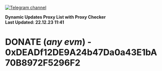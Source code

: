 [![Telegram channel](https://img.shields.io/endpoint?url=https://runkit.io/damiankrawczyk/telegram-badge/branches/master?url=https://t.me/n4z4v0d)](https://t.me/n4z4v0d) 

**Dynamic Updates Proxy List with Proxy Checker**  
**Last Updated: 22.12.23 11:41**

# DONATE (_any evm_) - 0xDEADf12DE9A24b47Da0a43E1bA70B8972F5296F2
